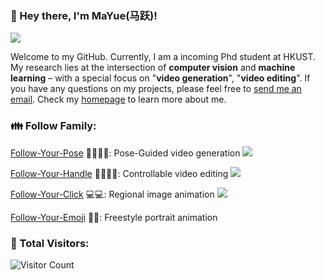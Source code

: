 ### 👋 Hey there, I'm MaYue(马跃)!
[![](https://img.shields.io/badge/Homepage-blue??&style=flat-square&logo=google-chrome&logoColor=white)](https://mayuelala.github.io/)


Welcome to my GitHub. Currently, I am  a incoming Phd student at HKUST. My research lies at the intersection of **computer vision** and **machine learning** – with a special focus on "**video generation**", "**video editing**". If you have any questions on my projects, please feel free to [send me an email](mailto:mayuefighting@gmail.com). Check my [homepage]( https://mayuelala.github.io/) to learn more about me.


### 👪 Follow Family:
[Follow-Your-Pose](https://github.com/mayuelala/FollowYourPose) 💃🏻💃🏻: Pose-Guided video generation <img src="https://img.shields.io/github/stars/mayuelala/FollowYourPose?style=social" />

[Follow-Your-Handle](https://github.com/mayuelala/FollowYourHandle) ✍🏻✍🏻: Controllable video editing <img src="https://img.shields.io/github/stars/mayuelala/FollowYourHandle?style=social" />

[Follow-Your-Click](https://github.com/mayuelala/FollowYourClick) 💻💻: Regional image animation <img src="https://img.shields.io/github/stars/mayuelala/FollowYourClick?style=social" />

[Follow-Your-Emoji](https://mayuelala.github.io/) 🤪🤪: Freestyle portrait animation

 
### 🚀 Total Visitors:

![Visitor Count](https://profile-counter.glitch.me/mayuelala/count.svg)
